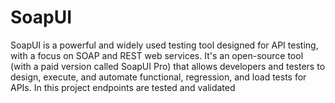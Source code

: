#  SoapUI
SoapUI is a powerful and widely used testing tool designed for API testing, with a focus on SOAP and REST web services. It's an open-source tool (with a paid version called SoapUI Pro) that allows developers and testers to design, execute, and automate functional, regression, and load tests for APIs.
In this project endpoints are tested and validated
